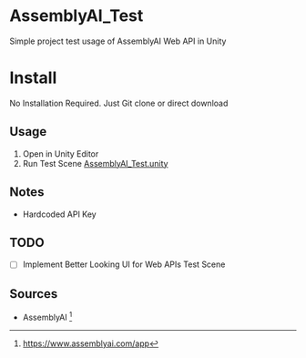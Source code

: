 # AssemblyAI_Test
  Simple project test usage of AssemblyAI Web API in Unity

# Install
No Installation Required. Just Git clone or direct download

## Usage
1. Open in Unity Editor
2. Run Test Scene [AssemblyAI_Test.unity](https://github.com/KhiewJianBin/AssemblyAI_Test/blob/main/Assets/Scenes/AssemblyAI_Test.unity)

## Notes
- Hardcoded API Key

## TODO
- [ ] Implement Better Looking UI for Web APIs Test Scene 

## Sources
- AssemblyAI [^1]

[^1]: https://www.assemblyai.com/app
